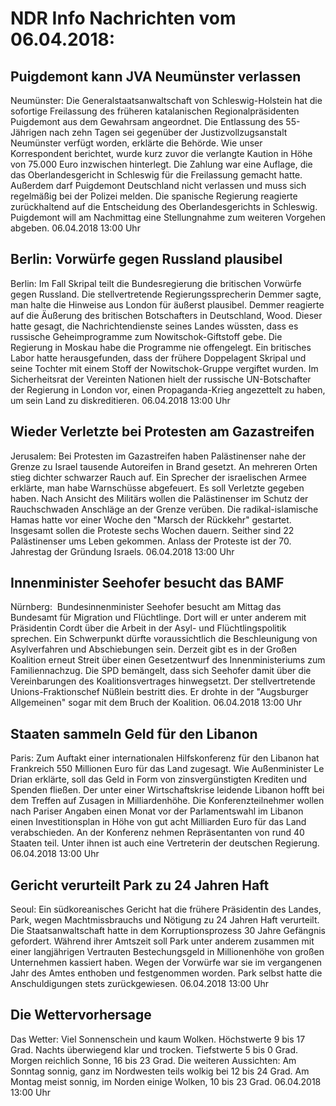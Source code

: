 # NDR Info Nachrichten vom 06.04.2018:


## Puigdemont kann JVA Neumünster verlassen
Neumünster: Die Generalstaatsanwaltschaft von Schleswig-Holstein hat die sofortige Freilassung des früheren katalanischen Regionalpräsidenten Puigdemont aus dem Gewahrsam angeordnet. Die Entlassung des 55-Jährigen nach zehn Tagen sei gegenüber der Justizvollzugsanstalt Neumünster verfügt worden, erklärte die Behörde. Wie unser Korrespondent berichtet, wurde kurz zuvor die verlangte Kaution in Höhe von 75.000 Euro inzwischen hinterlegt. Die Zahlung war eine Auflage, die das Oberlandesgericht in Schleswig für die Freilassung gemacht hatte. Außerdem darf Puigdemont Deutschland nicht verlassen und muss sich regelmäßig bei der Polizei melden. Die spanische Regierung reagierte zurückhaltend auf die Entscheidung des Oberlandesgerichts in Schleswig. Puigdemont will am Nachmittag eine Stellungnahme zum weiteren Vorgehen abgeben. 06.04.2018 13:00 Uhr 

## Berlin: Vorwürfe gegen Russland plausibel
Berlin: Im Fall Skripal teilt die Bundesregierung die britischen Vorwürfe gegen Russland. Die stellvertretende Regierungssprecherin Demmer sagte, man halte die Hinweise aus London für äußerst plausibel. Demmer reagierte auf die Äußerung des britischen Botschafters in Deutschland, Wood. Dieser hatte gesagt, die Nachrichtendienste seines Landes wüssten, dass es russische Geheimprogramme zum Nowitschok-Giftstoff gebe. Die Regierung in Moskau habe die Programme nie offengelegt. Ein britisches Labor hatte herausgefunden, dass der frühere Doppelagent Skripal und seine Tochter mit einem Stoff der Nowitschok-Gruppe vergiftet wurden. Im Sicherheitsrat der Vereinten Nationen hielt der russische UN-Botschafter der Regierung in London vor, einen Propaganda-Krieg angezettelt zu haben, um sein Land zu diskreditieren. 06.04.2018 13:00 Uhr 

## Wieder Verletzte bei Protesten am Gazastreifen
Jerusalem:         Bei Protesten im Gazastreifen haben Palästinenser nahe der Grenze zu Israel tausende Autoreifen in Brand gesetzt. An mehreren Orten stieg dichter schwarzer Rauch auf. Ein Sprecher der israelischen Armee erklärte, man habe Warnschüsse abgefeuert. Es soll Verletzte gegeben haben. Nach Ansicht des Militärs wollen die Palästinenser im Schutz der Rauchschwaden Anschläge an der Grenze verüben. Die radikal-islamische Hamas hatte vor einer Woche den "Marsch der Rückkehr" gestartet. Insgesamt sollen die Proteste sechs Wochen dauern. Seither sind 22 Palästinenser ums Leben gekommen. Anlass der Proteste ist der 70. Jahrestag der Gründung Israels. 06.04.2018 13:00 Uhr 

## Innenminister Seehofer besucht das BAMF
Nürnberg:           Bundesinnenminister Seehofer besucht am Mittag das Bundesamt für Migration und Flüchtlinge. Dort will er unter anderem mit Präsidentin Cordt über die Arbeit in der Asyl- und Flüchtlingspolitik sprechen. Ein Schwerpunkt dürfte voraussichtlich die Beschleunigung von Asylverfahren und Abschiebungen sein. Derzeit gibt es in der Großen Koalition erneut Streit über einen Gesetzentwurf des Innenministeriums zum Familiennachzug. Die SPD bemängelt, dass sich Seehofer damit über die Vereinbarungen des Koalitionsvertrages hinwegsetzt. Der stellvertretende Unions-Fraktionschef Nüßlein bestritt dies. Er drohte in der "Augsburger Allgemeinen" sogar mit dem Bruch der Koalition. 06.04.2018 13:00 Uhr 

## Staaten sammeln Geld für den Libanon
Paris: Zum Auftakt einer internationalen Hilfskonferenz für den Libanon hat Frankreich 550 Millionen Euro für das Land zugesagt. Wie Außenminister Le Drian erklärte, soll das Geld in Form von zinsvergünstigten Krediten und Spenden fließen. Der unter einer Wirtschaftskrise leidende Libanon hofft bei dem Treffen auf Zusagen in Milliardenhöhe. Die Konferenzteilnehmer wollen nach Pariser Angaben einen Monat vor der Parlamentswahl im Libanon einen Investitionsplan in Höhe von gut acht Milliarden Euro für das Land verabschieden. An der Konferenz nehmen Repräsentanten von rund 40 Staaten teil. Unter ihnen ist auch eine Vertreterin der deutschen Regierung. 06.04.2018 13:00 Uhr 

## Gericht verurteilt Park zu 24 Jahren Haft
Seoul: Ein südkoreanisches Gericht hat die frühere Präsidentin des Landes, Park, wegen Machtmissbrauchs und Nötigung zu 24 Jahren Haft verurteilt. Die Staatsanwaltschaft hatte in dem Korruptionsprozess 30 Jahre Gefängnis gefordert. Während ihrer Amtszeit soll Park unter anderem zusammen mit einer langjährigen Vertrauten Bestechungsgeld in Millionenhöhe von großen Unternehmen kassiert haben. Wegen der Vorwürfe war sie im vergangenen Jahr des Amtes enthoben und festgenommen worden. Park selbst hatte die Anschuldigungen stets zurückgewiesen. 06.04.2018 13:00 Uhr 

## Die Wettervorhersage
Das Wetter:
Viel Sonnenschein und kaum Wolken. Höchstwerte 9 bis 17 Grad. Nachts überwiegend klar und trocken. Tiefstwerte 5 bis 0 Grad. Morgen reichlich Sonne, 16 bis 23 Grad. Die weiteren Aussichten: Am Sonntag sonnig, ganz im Nordwesten teils wolkig bei 12 bis 24 Grad. Am Montag meist sonnig, im Norden einige Wolken, 10 bis 23 Grad. 06.04.2018 13:00 Uhr 

